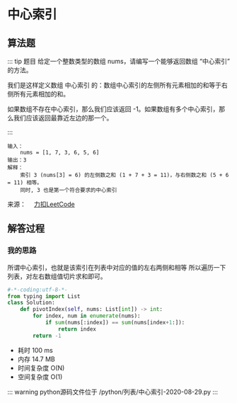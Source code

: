 #  中心索引

##  算法题

::: tip 题目
给定一个整数类型的数组 nums，请编写一个能够返回数组 “中心索引” 的方法。

我们是这样定义数组 中心索引 的：数组中心索引的左侧所有元素相加的和等于右侧所有元素相加的和。

如果数组不存在中心索引，那么我们应该返回 -1。如果数组有多个中心索引，那么我们应该返回最靠近左边的那一个。

:::

~~~
输入：
    nums = [1, 7, 3, 6, 5, 6]
输出：3
解释：
    索引 3 (nums[3] = 6) 的左侧数之和 (1 + 7 + 3 = 11)，与右侧数之和 (5 + 6 = 11) 相等。
    同时, 3 也是第一个符合要求的中心索引
~~~


来源：&emsp; [力扣LeetCode](https://leetcode-cn.com/leetbook/read/array-and-string/yf47s/)


##  解答过程

### 我的思路

所谓中心索引，也就是该索引在列表中对应的值的左右两侧和相等
所以遍历一下列表，对左右数组值切片求和即可。


```python
#-*-coding:utf-8-*-
from typing import List
class Solution:
    def pivotIndex(self, nums: List[int]) -> int:
        for index, num in enumerate(nums):
            if sum(nums[:index]) == sum(nums[index+1:]):
                return index
        return -1
```

* 耗时 100 ms
* 内存 14.7 MB
* 时间复杂度 O(N)
* 空间复杂度 O(1)

::: warning python源码文件位于
/python/列表/中心索引-2020-08-29.py
:::
